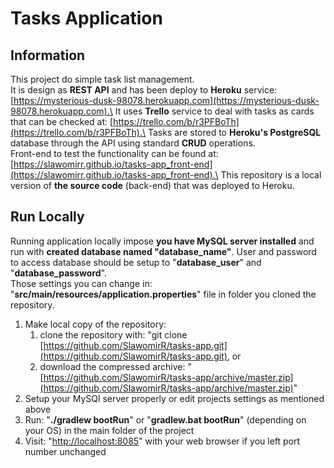 Tasks Application
=================
Information
-----------
This project do simple task list management.\
It is design as **REST API** and has been deploy to **Heroku** service: [https://mysterious-dusk-98078.herokuapp.com](https://mysterious-dusk-98078.herokuapp.com).\
It uses **Trello** service to deal with tasks as cards that can be checked at: [https://trello.com/b/r3PFBoTh](https://trello.com/b/r3PFBoTh).\
Tasks are stored to **Heroku's PostgreSQL** database through the API using standard **CRUD** operations.\
Front-end to test the functionality can be found at: [https://slawomirr.github.io/tasks-app_front-end](https://slawomirr.github.io/tasks-app_front-end).\
This repository is a local version of **the source code** (back-end) that was deployed to Heroku.

Run Locally
-----------
Running application locally impose **you have MySQL server installed** and run with **created database named "database_name"**. User and password to access database should be setup to "**database_user**" and "**database_password**".\
Those settings you can change in: "**src/main/resources/application.properties**" file in folder you cloned the repository.

1. Make local copy of the repository:
    1. clone the repository with: "git clone [https://github.com/SlawomirR/tasks-app.git](https://github.com/SlawomirR/tasks-app.git), or
    1. download the compressed archive: "[https://github.com/SlawomirR/tasks-app/archive/master.zip](https://github.com/SlawomirR/tasks-app/archive/master.zip)"
2. Setup your MySQl server properly or edit projects settings as mentioned above
3. Run: "**./gradlew bootRun**" or "**gradlew.bat bootRun**" (depending on your OS) in the main folder of the project
4. Visit: "[http://localhost:8085](http://localhost:8085)" with your web browser if you left port number unchanged
